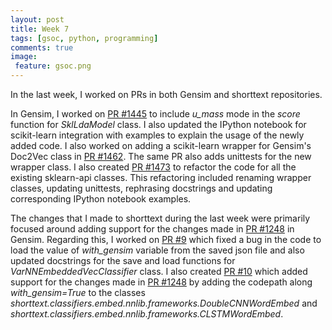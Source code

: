```yaml
---
layout: post
title: Week 7
tags: [gsoc, python, programming]
comments: true
image:
 feature: gsoc.png
---
```


In the last week, I worked on PRs in both Gensim and shorttext repositories.

In Gensim, I worked on [PR #1445](https://github.com/RaRe-Technologies/gensim/pull/1445) to include *u_mass* mode in the *score* function for *SklLdaModel* class. I also
updated the IPython notebook for scikit-learn integration with examples to explain the usage of the newly added code.
I also worked on adding a scikit-learn wrapper for Gensim's Doc2Vec class in [PR #1462](https://github.com/RaRe-Technologies/gensim/pull/1462). The same PR also
adds unittests for the new wrapper class.
I also created [PR #1473](https://github.com/RaRe-Technologies/gensim/pull/1473) to refactor the code for all the existing sklearn-api classes. This refactoring included renaming
wrapper classes, updating unittests, rephrasing docstrings and updating corresponding IPython notebook examples.

The changes that I made to shorttext during the last week were primarily focused around adding support for the changes made in [PR #1248](https://github.com/RaRe-Technologies/gensim/pull/1248) in Gensim. Regarding this, I worked on [PR #9](https://github.com/stephenhky/PyShortTextCategorization/pull/9) which fixed a bug in the code 
to load the value of *with_gensim* variable from the saved json file and also updated docstrings for the save and load functions for *VarNNEmbeddedVecClassifier* class.
I also created [PR #10](https://github.com/stephenhky/PyShortTextCategorization/pull/10) which added support for the changes made in [PR #1248](https://github.com/RaRe-Technologies/gensim/pull/1248) by adding the codepath along *with_gensim=True* to the classes *shorttext.classifiers.embed.nnlib.frameworks.DoubleCNNWordEmbed* and *shorttext.classifiers.embed.nnlib.frameworks.CLSTMWordEmbed*.
